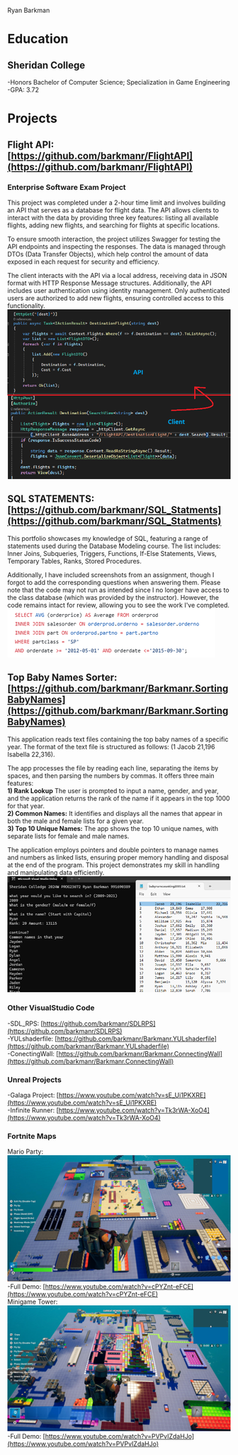 Ryan Barkman
# Education
## Sheridan College 
  -Honors Bachelor of Computer Science; Specialization in Game Engineering <br/>
  -GPA: 3.72

# Projects
## Flight API: [https://github.com/barkmanr/FlightAPI](https://github.com/barkmanr/FlightAPI) <br/>
### Enterprise Software Exam Project
This project was completed under a 2-hour time limit and involves building an API that serves as a database for flight data. The API allows clients to interact with the data by providing three key features: listing all available flights, adding new flights, and searching for flights at specific locations.

To ensure smooth interaction, the project utilizes Swagger for testing the API endpoints and inspecting the responses. The data is managed through DTOs (Data Transfer Objects), which help control the amount of data exposed in each request for security and efficiency.

The client interacts with the API via a local address, receiving data in JSON format with HTTP Response Message structures. Additionally, the API includes user authentication using identity management. Only authenticated users are authorized to add new flights, ensuring controlled access to this functionality.
![Screenshot of Destination search for both API and Client side](assets/img/API.png)
<br/>

## SQL STATEMENTS: [https://github.com/barkmanr/SQL_Statments](https://github.com/barkmanr/SQL_Statments) <br/>
This portfolio showcases my knowledge of SQL, featuring a range of statements used during the Database Modeling course. The list includes: Inner Joins, Subqueries, Triggers, Functions, If-Else Statements, Views, Temporary Tables, Ranks, Stored Procedures.

Additionally, I have included screenshots from an assignment, though I forgot to add the corresponding questions when answering them. Please note that the code may not run as intended since I no longer have access to the class database (which was provided by the instructor). However, the code remains intact for review, allowing you to see the work I've completed.
![Screenshot of SQL Statement where I use Inner joins to find the average order prices within a specific timeframe](assets/img/SQL.png)
<br/>
## Top Baby Names Sorter: [https://github.com/barkmanr/Barkmanr.SortingBabyNames](https://github.com/barkmanr/Barkmanr.SortingBabyNames) <br/>
This application reads text files containing the top baby names of a specific year. The format of the text file is structured as follows: (1 Jacob 21,196 Isabella 22,316).

The app processes the file by reading each line, separating the items by spaces, and then parsing the numbers by commas. It offers three main features: <br/>
**1) Rank Lookup** The user is prompted to input a name, gender, and year, and the application returns the rank of the name if it appears in the top 1000 for that year. <br/>
**2) Common Names:** It identifies and displays all the names that appear in both the male and female lists for a given year.<br/>
**3) Top 10 Unique Names:** The app shows the top 10 unique names, with separate lists for female and male names.

The application employs pointers and double pointers to manage names and numbers as linked lists, ensuring proper memory handling and disposal at the end of the program. This project demonstrates my skill in handling and manipulating data efficiently.
![Screenshot of Baby App Running showing Ryan is Ranked 20 for males in 2009 and also showing up in both lists](assets/img/Baby.png)
<br/>

### Other VisualStudio Code
  -SDL_RPS: [https://github.com/barkmanr/SDLRPS](https://github.com/barkmanr/SDLRPS)
  <br/>
  -YULshaderfile: [https://github.com/barkmanr/Barkmanr.YULshaderfile](https://github.com/barkmanr/Barkmanr.YULshaderfile)
<br/>
  -ConectingWall: [https://github.com/barkmanr/Barkmanr.ConnectingWall](https://github.com/barkmanr/Barkmanr.ConnectingWall)

### Unreal Projects
  -Galaga Project: [https://www.youtube.com/watch?v=sE_Ui1PKXRE](https://www.youtube.com/watch?v=sE_Ui1PKXRE)
  <br/>
  -Infinite Runner: [https://www.youtube.com/watch?v=Tk3rWA-XoO4](https://www.youtube.com/watch?v=Tk3rWA-XoO4)

### Fortnite Maps
Mario Party:
![Screenshot of Mario Party Map](assets/img/MarioPartyMap.jpg)
  <br/>-Full Demo:   [https://www.youtube.com/watch?v=cPYZnt-eFCE](https://www.youtube.com/watch?v=cPYZnt-eFCE)
<br/>
Minigame Tower:
![Screenshot of Mario Party Map](assets/img/TowerMap.jpg)
  <br/>-Full Demo: [https://www.youtube.com/watch?v=PVPvIZdaHJo](https://www.youtube.com/watch?v=PVPvIZdaHJo)
